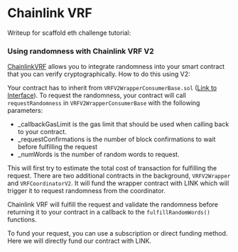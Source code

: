 # Chainlink VRF 

Writeup for scaffold eth challenge tutorial: 

### Using randomness with Chainlink VRF V2
[ChainlinkVRF](https://chain.link/vrf) allows you to integrate randomness into your smart contract that you can verify cryptographically. How to do this using V2: 

Your contract has to inherit from ```VRFV2WrapperConsumerBase.sol``` ([Link to Interface](https://github.com/smartcontractkit/chainlink/blob/develop/contracts/src/v0.8/VRFV2WrapperConsumerBase.sol)). To request the randomness, your contract will call ```requestRandomness``` in  ```VRFV2WrapperConsumerBase``` with the following parameters: 
- _callbackGasLimit is the gas limit that should be used when calling back to your contract.
- _requestConfirmations is the number of block confirmations to wait before fulfilling the request
- _numWords is the number of random words to request.

This will first try to estimate the total cost of transaction for fulfilling the request. There are two additional contracts in the background, ```VRFV2Wrapper``` and ```VRFCoordinatorV2```. It will fund the wrapper contract with LINK which will trigger it to request randomness from the coordinator. 


Chainlink VRF will fulfill the request and validate the randomness before returning it to your contract in a callback to the ```fulfillRandomWords()``` functions. 

To fund your request, you can use a subscription or direct funding method. Here we will directly fund our contract with LINK. 